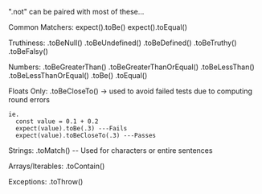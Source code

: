 ".not" can be paired with most of these...

Common Matchers:
  expect().toBe()
  expect().toEqual()
  

Truthiness:
  .toBeNull()
  .toBeUndefined()
  .toBeDefined()
  .toBeTruthy()
  .toBeFalsy()


Numbers:
  .toBeGreaterThan()
  .toBeGreaterThanOrEqual()
  .toBeLessThan()
  .toBeLessThanOrEqual()
  .toBe()
  .toEqual()

Floats Only:
  .toBeCloseTo() -> used to avoid failed tests due to computing round errors

    ie.
      const value = 0.1 + 0.2
      expect(value).toBe(.3) ---Fails
      expect(value).toBeCloseTo(.3) ---Passes

Strings:
  .toMatch() -- Used for characters or entire sentences

Arrays/Iterables:
  .toContain()

Exceptions:
  .toThrow()